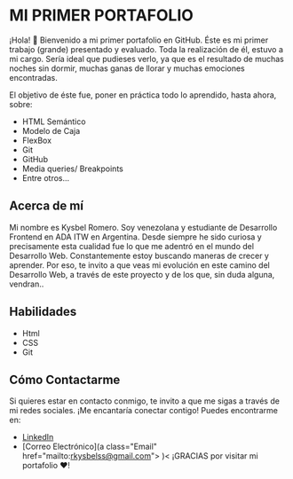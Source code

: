 # MI PRIMER PORTAFOLIO

¡Hola! 👋 Bienvenido a mi primer portafolio en GitHub. Éste es mi primer trabajo (grande) presentado y evaluado. Toda la realización de él, estuvo a mi cargo.
Sería ideal que pudieses verlo, ya que es el resultado de muchas noches sin dormir, muchas ganas de llorar y muchas emociones encontradas.

El objetivo de éste fue, poner en práctica todo lo aprendido, hasta ahora, sobre:
 - HTML Semántico
 - Modelo de Caja
 - FlexBox
 - Git
 - GitHub
 - Media queries/ Breakpoints
 - Entre otros...



## Acerca de mí
Mi nombre es Kysbel Romero. Soy venezolana y estudiante de Desarrollo Frontend en ADA ITW en Argentina.
Desde siempre he sido curiosa y precisamente esta cualidad fue lo que me adentró en el mundo del Desarrollo Web.
Constantemente estoy buscando maneras de crecer y aprender. Por eso, te invito a que veas mi evolución en  este camino del Desarrollo Web, a través de este proyecto y de los que, sin duda alguna, vendran..

## Habilidades

- Html
- CSS
- Git

## Cómo Contactarme

Si quieres estar en contacto conmigo, te invito a que me sigas a través de mi redes sociales. 
¡Me encantaría conectar contigo! Puedes encontrarme en:

- [LinkedIn](https://www.linkedin.com/in/kysbel-romero-988507269/)
- [Correo Electrónico](a class="Email" href="mailto:rkysbelss@gmail.com"></a>
)<
¡GRACIAS por visitar mi portafolio ❤️!